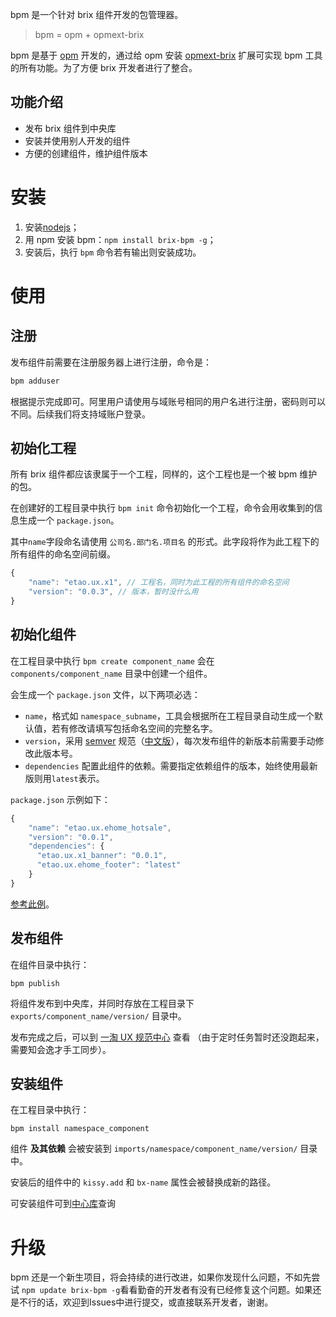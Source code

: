 bpm 是一个针对 brix 组件开发的包管理器。

> bpm = opm + opmext-brix

bpm 是基于 [opm](https://github.com/objectjs/opm) 开发的，通过给 opm 安装 [opmext-brix](https://github.com/etaoux/opmext-brix) 扩展可实现 bpm 工具的所有功能。为了方便 brix 开发者进行了整合。

## 功能介绍

* 发布 brix 组件到中央库
* 安装并使用别人开发的组件
* 方便的创建组件，维护组件版本

# 安装

1. 安装[nodejs](http://nodejs.org/)；
2. 用 npm 安装 bpm：```npm install brix-bpm -g```；
3. 安装后，执行 `bpm` 命令若有输出则安装成功。

# 使用

## 注册

发布组件前需要在注册服务器上进行注册，命令是：

```bash
bpm adduser
```

根据提示完成即可。阿里用户请使用与域账号相同的用户名进行注册，密码则可以不同。后续我们将支持域账户登录。

## 初始化工程

所有 brix 组件都应该隶属于一个工程，同样的，这个工程也是一个被 bpm 维护的包。

在创建好的工程目录中执行 `bpm init` 命令初始化一个工程，命令会用收集到的信息生成一个 `package.json`。

其中`name`字段命名请使用 `公司名.部门名.项目名` 的形式。此字段将作为此工程下的所有组件的命名空间前缀。

```js
{
    "name": "etao.ux.x1", // 工程名，同时为此工程的所有组件的命名空间
    "version": "0.0.3", // 版本，暂时没什么用
}
```

## 初始化组件

在工程目录中执行 `bpm create component_name` 会在 `components/component_name` 目录中创建一个组件。

会生成一个 `package.json` 文件，以下两项必选：

 - `name`，格式如 `namespace_subname`，工具会根据所在工程目录自动生成一个默认值，若有修改请填写包括命名空间的完整名字。
 - `version`，采用 [semver](http://semver.org/) 规范（[中文版](http://www.cnblogs.com/yaoxing/archive/2012/05/14/semantic-versioning.html)），每次发布组件的新版本前需要手动修改此版本号。
 - `dependencies` 配置此组件的依赖。需要指定依赖组件的版本，始终使用最新版则用`latest`表示。

`package.json` 示例如下：

```js
{
    "name": "etao.ux.ehome_hotsale",
    "version": "0.0.1",
    "dependencies": {
      "etao.ux.x1_banner": "0.0.1",
      "etao.ux.ehome_footer": "latest"
    }
}
```

[参考此例](https://github.com/etaoux/bpm-test/blob/master/projects/etao.ux.x1/components/abc/package.example.json)。

## 发布组件

在组件目录中执行：

```shell
bpm publish
```

将组件发布到中央库，并同时存放在工程目录下 `exports/component_name/version/` 目录中。

发布完成之后，可以到 [一淘 UX 规范中心](http://ux.etao.com/jades) 查看
（由于定时任务暂时还没跑起来，需要知会逸才手工同步）。

## 安装组件

在工程目录中执行：

```shell
bpm install namespace_component
```

组件 __及其依赖__ 会被安装到 `imports/namespace/component_name/version/` 目录中。

安装后的组件中的 `kissy.add` 和 `bx-name` 属性会被替换成新的路径。

可安装组件可到[中心库](http://ux.etao.com/jades/)查询

# 升级

bpm 还是一个新生项目，将会持续的进行改进，如果你发现什么问题，不如先尝试 ```npm update brix-bpm -g```看看勤奋的开发者有没有已经修复这个问题。如果还是不行的话，欢迎到Issues中进行提交，或直接联系开发者，谢谢。
